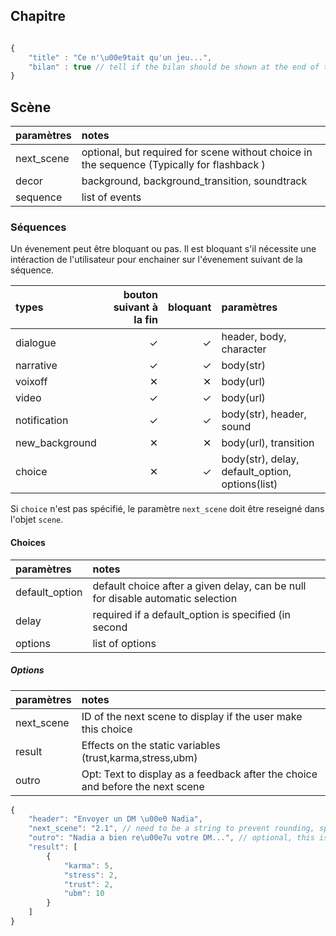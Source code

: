 ## Chapitre

```js

{
    "title" : "Ce n'\u00e9tait qu'un jeu...", 
    "bilan" : true // tell if the bilan should be shown at the end of the chapter.
}

```

## Scène

| paramètres     |  notes                                                                                      |
|:-------------- |:------------------------------------------------------------------------------------------- |
| next_scene     | optional, but required for scene without choice in the sequence (Typically for flashback )  |
| decor          | background, background_transition, soundtrack                                               |
| sequence       | list of events                                                                              |


### Séquences

Un évenement peut être bloquant ou pas. Il est bloquant s'il nécessite une intéraction de l'utilisateur pour enchainer sur l'évenement suivant de la séquence.

| types          |  bouton suivant à la fin | bloquant | paramètres                                      |
|:------------   | ------------------------:| --------:|:----------------------------------------------- |
| dialogue       |                        ✓ |        ✓ | header, body, character                         |
| narrative      |                        ✓ |        ✓ | body(str)                                       |
| voixoff        |                        ✕ |        ✕ | body(url)                                       |
| video          |                        ✓ |        ✓ | body(url)                                       |
| notification   |                        ✓ |        ✓ | body(str), header, sound                        |
| new_background |                        ✕ |        ✕ | body(url), transition                           |
| choice         |                        ✕ |        ✓ | body(str), delay, default_option, options(list) |

Si `choice` n'est pas spécifié, le paramètre `next_scene` doit être reseigné dans l'objet `scene`.

#### Choices

| paramètres     |  notes                                                                          |
|:-------------- |:------------------------------------------------------------------------------- |
| default_option | default choice after a given delay, can be null for disable automatic selection |
| delay          | required if a default_option is specified (in second                            |
| options        | list of options                                                                 |

##### Options

| paramètres     |  notes                                                                          |
|:-------------- |:------------------------------------------------------------------------------- |
| next_scene     | ID of the next scene to display if the user make this choice                    |
| result         | Effects on the static variables (trust,karma,stress,ubm)                        |
| outro          | Opt: Text to display as a feedback after the choice and before the next scene   |


```js
{
    "header": "Envoyer un DM \u00e0 Nadia",
    "next_scene": "2.1", // need to be a string to prevent rounding, special cast..
    "outro": "Nadia a bien re\u00e7u votre DM...", // optional, this is a message that has to be shown before the next scene
    "result": [
        {
            "karma": 5,
            "stress": 2,
            "trust": 2,
            "ubm": 10
        }
    ]
}

```
